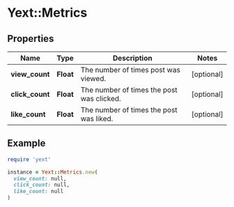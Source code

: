 # Yext::Metrics

## Properties

| Name | Type | Description | Notes |
| ---- | ---- | ----------- | ----- |
| **view_count** | **Float** | The number of times post was viewed.  | [optional] |
| **click_count** | **Float** | The number of times the post was clicked.  | [optional] |
| **like_count** | **Float** | The number of times the post was liked.  | [optional] |

## Example

```ruby
require 'yext'

instance = Yext::Metrics.new(
  view_count: null,
  click_count: null,
  like_count: null
)
```

